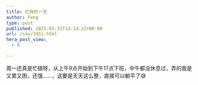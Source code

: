 ```yaml
---
title: 忙碌的一天
author: Feng
type: post
published: 2025-03-31T14:14:22+00:00
url: /say/1451.html
hera_post_view:
  - 9

---
```

周一还真是忙碌呀，从上午9点开始到下午17点下班，中午都没休息过，弄的我是又累又困，还饿……，这要是天天这么整，直接可以躺平了😅